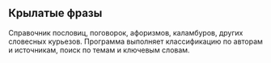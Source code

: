 
## Крылатые фразы

Справочник пословиц, поговорок, афоризмов, каламбуров, других словесных курьезов. Программа выполняет классификацию по авторам и источникам, поиск по темам и ключевым словам.
